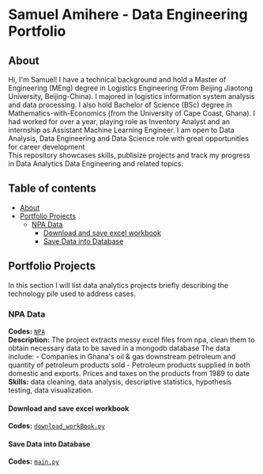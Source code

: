 # Samuel Amihere - Data Engineering Portfolio

## About
Hi, I'm Samuel! I have a technical background and hold a Master of Engineering (MEng) degree in Logistics Engineering (From Beijing Jiaotong University, Beijing-China). I majored in logistics information system analysis and data processing. I also hold Bachelor of Science (BSc) degree in Mathematics-with-Economics (from the University of Cape Coast, Ghana). I had worked for over a year, playing role as Inventory Analyst and an internship as Assistant Machine Learning Engineer. I am open to Data Analysis, Data Engineering and Data Science role with great opportunities for career development
<br>
This repository showcases skills, publisize projects and track my progress in Data Analytics Data Engineering and related topics.
<br>

## Table of contents
- [About](#about)
- [Portfolio Projects](#portfolio-projects)
    - [NPA Data](#npa-data)
	    + [Download and save excel workbook](#download-and-save-excel-workbook)
	    + [Save Data into Database](#save-data-into-database)



## Portfolio Projects
In this section I will list data analytics projects briefly describing the technology pile used to address cases.

### NPA Data
**Codes:** [`NPA`](https://github.com/SamuelAmihere/NPA-Data)  
**Description:** The project extracts messy excel files from npa, clean them to obtain necessary data to be saved in a mongodb database
The data include:
    - Companies in Ghana's oil & gas downstream petroleum and quantity of petroleum products sold 
    - Petroleum products supplied in both domestic and exports. Prices and taxes on the products from 1989 to date
**Skills:** data cleaning, data analysis, descriptive statistics, hypothesis testing, data visualization.

#### Download and save excel workbook
**Codes:** [`download_workBook.py`](https://github.com/SamuelAmihere/NPA-Data/blob/main/download_workBooks.py)
#### Save Data into Database
**Codes:** [`main.py`](https://github.com/SamuelAmihere/NPA-Data/blob/main/main.py)
